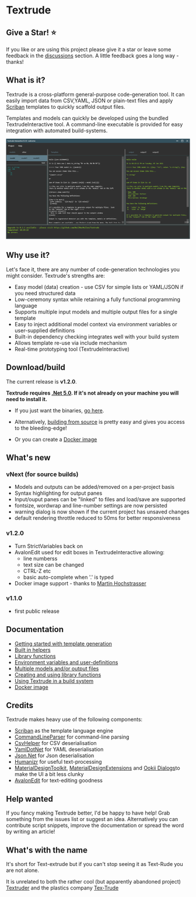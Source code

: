 # Textrude

## Give a Star! :star:

If you like or are using this project please give it a star or leave some feedback in the [discussions](https://github.com/NeilMacMullen/Textrude/discussions/categories/send-a-smile) section. A little feedback goes a long way - thanks!

## What is it?

Textrude is a cross-platform general-purpose code-generation tool.  It can easily import data from CSV,YAML, JSON  or plain-text files and apply [Scriban](https://github.com/scriban/scriban) templates to quickly scaffold output files. 

Templates and models can quickly be developed using the bundled TextrudeInteractive tool. A command-line executable is provided for easy integration with automated build-systems.

![Screenshot of TextrudeInteractive](img/ex1.png)

## Why use it?

Let's face it, there are any number of code-generation technologies you might consider.  Textrude's strengths are:

- Easy model (data) creation - use CSV for simple lists or YAML/JSON if you need structured data
- Low-ceremony syntax while retaining a fully functional programming language
- Supports multiple input models and multiple output files for a single template
- Easy to inject additional model context via environment variables or user-supplied definitions
- Built-in dependency checking integrates well with your build system
- Allows template re-use via include mechanism
- Real-time prototyping tool  (TextrudeInteractive)

## Download/build

The current release is **v1.2.0**.

**Textrude requires [.Net 5.0](https://dotnet.microsoft.com/download/dotnet/5.0).  If it's not already on your machine you will need to install it.** 

 - If you just want the binaries,  [go here](doc/getBinaries.md).

 - Alternatively, [building from source](doc/buildFromSource.md) is pretty easy and gives you access to the bleeding-edge! 
  
 - Or you can create a [Docker image](Docker.md)


## What's new

### vNext (for source builds)
- Models and outputs can be added/removed on a per-project basis
- Syntax highlighting for output panes
- Input/ouput panes can be "linked" to files and load/save are supported
- fontsize, wordwrap and line-number settings are now persisted
- warning dialog is now shown if the current project has unsaved changes
- default rendering throttle reduced to 50ms for better responsiveness

### v1.2.0
- Turn StrictVariables back on
- AvalonEdit used for edit boxes in TextrudeInteractive allowing:
  - line numberss
  - text size can be changed
  - CTRL-Z etc
  - basic auto-complete when '.' is typed
- Docker image support - thanks to [Martin Hochstrasser](https://github.com/highstreeto)

### v1.1.0
- first public release

## Documentation

- [Getting started with template generation](doc/gettingStarted.md) 
- [Built in helpers](doc/builtIns.md)
- [Library functions](doc/lib.md)
- [Environment variables and user-definitions](doc/environmentAndDefinitions.md)
- [Multiple models and/or output files](doc/multiModel.md)
- [Creating and using library functions](doc/userlibrary.md)
- [Using Textrude in a build system](doc/buildSystemIntegration.md)
- [Docker image](Docker.md)

## Credits
Textrude makes heavy use of the following components:
- [Scriban](https://github.com/scriban/scriban) as the template language engine
- [CommandLineParser](https://github.com/commandlineparser/commandline) for command-line parsing
- [CsvHelper](https://github.com/JoshClose/CsvHelper) for CSV deserialisation
- [YamlDotNet](https://github.com/aaubry/YamlDotNet) for YAML deserialisation
- [Json.Net](https://www.newtonsoft.com/json) for Json deserialisation
- [Humanizr](https://github.com/Humanizr/Humanizer) for useful text-processing
- [MaterialDesignToolkit](https://github.com/MaterialDesignInXAML/MaterialDesignInXamlToolkit),   [MaterialDesignExtensions](https://spiegelp.github.io/MaterialDesignExtensions) and [Ookii Dialogs](https://github.com/augustoproiete/ookii-dialogs-wpf)to make the UI a bit less clunky
- [AvalonEdit](http://avalonedit.net/) for text-editing goodness



## Help wanted 

If you fancy making Textrude better, I'd be happy to have help! Grab something from the issues list or suggest an idea. Alternatively you can contribute script snippets, improve the documentation or spread the word by writing an article!


## What's with the name 

It's short for Text-extrude but if you can't stop seeing it as Text-Rude you are not alone.

It is unrelated to both the rather cool (but apparently abandoned project) [Textruder](https://github.com/arrogantrobot/textruder) and the plastics company [Tex-Trude](http://www.tex-trude.com/)

